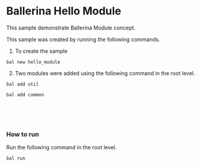 

# Ballerina Hello Module

This sample demonstrate Ballerina Module concept. 

This sample was created by running the following commands. 

1. To create the sample
```
bal new hello_module

``` 

2. Two modules were added using the following command in the root level. 
```
bal add util

bal add common

``` 


</br>
</br>
</br>

### How to run 
Run the following command in the root level. 

```
bal run

``` 

